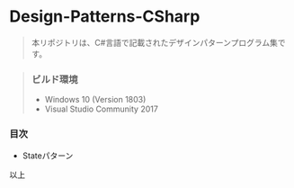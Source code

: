 # Design-Patterns-CSharp
>本リポジトリは、C#言語で記載されたデザインパターンプログラム集です。<br>

>### ビルド環境
>* Windows 10 (Version 1803)
>* Visual Studio Community 2017

### 目次

* Stateパターン

以上
